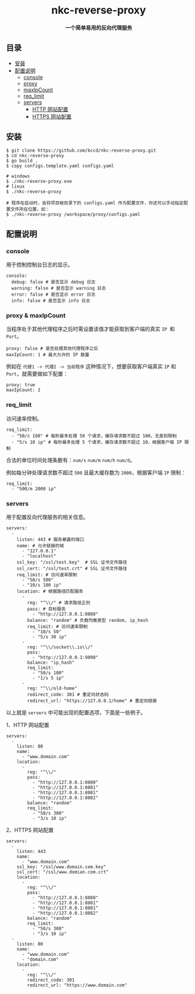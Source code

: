 <h1 align="center" style="align-content: center">nkc-reverse-proxy</h1> 
<h4 align="center" style="align-content: center">一个简单易用的反向代理服务</h4>


## 目录
+ [安装](#install)
+ [配置说明](#configs)
  + [console](#configs_console)
  + [proxy](#configs_proxy)
  + [maxIpCount](#configs_proxy)
  + [req_limit](#configs_req_limit)
  + [servers](#configs_servers) 
    + [HTTP 网站配置](#configs_servers_http)
    + [HTTPS 网站配置](#configs_servers_https)
  
## <span id="install">安装</span>

```
$ git clone https://github.com/kccd/nkc-reverse-proxy.git
$ cd nkc-reverse-proxy
$ go build .
$ copy configs.template.yaml configs.yaml

# windows
$ ./nkc-reverse-proxy.exe
# linux
$ ./nkc-reverse-proxy

# 程序在启动时，会将项目根目录下的 configs.yaml 作为配置文件，你还可以手动指定配置文件所在位置，如：
$ ./nkc-reverse-proxy /workspace/proxy/configs.yaml
```

## <span id="configs">配置说明</span>

### <span id="configs_console">console</span>

用于控制控制台日志的显示。

```
console:
  debug: false # 是否显示 debug 日志  
  warning: false # 是否显示 warning 日志
  error: false # 是否显示 error 日志
  info: false # 是否显示 info 日志
```

### <span id="configs_proxy">proxy & maxIpCount</span>

当程序处于其他代理程序之后时需设置该值才能获取到客户端的真实 `IP `和 `Port`。

```
proxy: false # 是否处理其他代理程序之后
maxIpCount: 1 # 最大允许的 IP 数量
```
例如在 ` 代理1 -> 代理2 -> 当前程序 ` 这种情况下，想要获取客户端真实 `IP` 和 `Port`，就需要做如下配置：
```
proxy: true
maxIpCount: 2
```

### <span id="configs_req_limit">req_limit</span>

访问速率控制。

```
req_limit:
  - "50/s 100" # 每秒最多处理 50 个请求，缓存请求数不超过 100，无差别限制
  - "5/s 10 ip" # 每秒最多处理 5 个请求，缓存请求数不超过 10，根据客户端 IP 限制
```

合法的单位时间处理条数有：`num/s` `num/m` `num/h` `num/d`。

例如每分钟处理请求数不超过 `500` 且最大缓存数为 `2000`，根据客户端 `IP` 限制：
```
req_limit: 
  - "500/m 2000 ip"
```

### <span id="configs_servers">servers</span>

用于配置反向代理服务的相关信息。

```
servers:
  -
    listen: 443 # 服务暴露的端口
    name: # 允许链接的域
      - "127.0.0.1"
      - "localhost"
    ssl_key: "/ssl/test.key"  # SSL 证书文件路径
    ssl_cert: "/ssl/test.crt" # SSL 证书文件路径
    req_limit: # 访问速率限制
      - "50/s 500" 
      - "10/s 100 ip"
    location: # 根据路径匹配服务
      -    
        reg: "^\\/" # 请求路径正则
        pass: # 目标服务
          - "http://127.0.0.1:8080"
        balance: "random" # 负载均衡类型 random, ip_hash
        req_limit: # 访问速率限制
          - "10/s 50"
          - "5/s 30 ip"
      - 
        reg: "^\\/socket\\.io\\/"
        pass: 
          - "http://127.0.0.1:9090"
        balance: "ip_hash"
        req_limit:
          - "50/s 100"
          - "1/s 5 ip"    
      -
        reg: "^\\/old-home"
        redirect_code: 301 # 重定向状态码
        redirect_url: "https://127.0.0.1/home" # 重定向链接
```

以上就是 `servers` 中可能出现的配置选项，下面是一些例子。

<span id="configs_servers_http">1、HTTP 网站配置</span>

```
servers:
  - 
    listen: 80
    name: 
      - "www.domain.com"
    location:
      -
        reg: "^\\/"
        pass: 
          - "http://127.0.0.1:8080"
          - "http://127.0.0.1:8081"
          - "http://127.0.0.1:8081"
          - "http://127.0.0.1:8082"
        balance: "random"   
        req_limit: 
          - "50/s 300"
          - "3/s 10 ip"
```

<span id="configs_servers_https">2、HTTPS 网站配置</span>

```
servers:
  - 
    listen: 443
    name: 
      - "www.domain.com"
    ssl_key: "/ssl/www.domain.com.key"
    ssl_cert: "/ssl/www.domian.com.crt"
    location:
      -
        reg: "^\\/"
        pass: 
          - "http://127.0.0.1:8080"
          - "http://127.0.0.1:8081"
          - "http://127.0.0.1:8081"
          - "http://127.0.0.1:8082"
        balance: "random"   
        req_limit: 
          - "50/s 300"
          - "3/s 10 ip"
  -
    listen: 80
    name: 
      - "www.domain.com"
      - "domain.com"        
    location:
      -
        reg: "^\\/"
        redirect_code: 301
        redirect_url: "https://www.domain.com"  
```